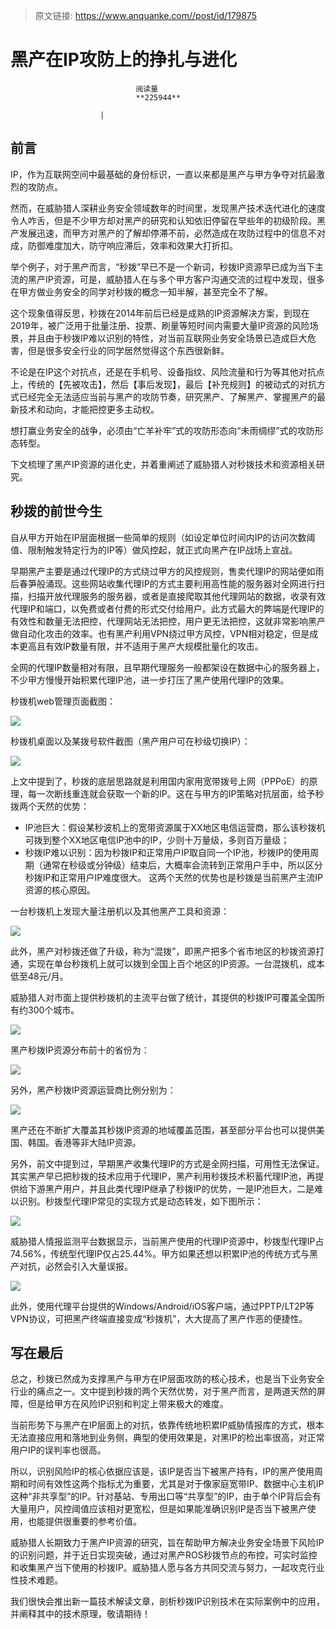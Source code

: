 > 原文链接: https://www.anquanke.com//post/id/179875 


# 黑产在IP攻防上的挣扎与进化


                                阅读量   
                                **225944**
                            
                        |
                        
                                                                                    



## 前言

IP，作为互联网空间中最基础的身份标识，一直以来都是黑产与甲方争夺对抗最激烈的攻防点。

然而，在威胁猎人深耕业务安全领域数年的时间里，发现黑产技术迭代进化的速度令人咋舌，但是不少甲方却对黑产的研究和认知依旧停留在早些年的初级阶段。黑产发展迅速，而甲方对黑产的了解却停滞不前，必然造成在攻防过程中的信息不对成，防御难度加大，防守响应滞后，效率和效果大打折扣。

举个例子，对于黑产而言，“秒拨”早已不是一个新词，秒拨IP资源早已成为当下主流的黑产IP资源，可是，威胁猎人在与多个甲方客户沟通交流的过程中发现，很多在甲方做业务安全的同学对秒拨的概念一知半解，甚至完全不了解。

这个现象值得反思，秒拨在2014年前后已经是成熟的IP资源解决方案，到现在2019年，被广泛用于批量注册、投票、刷量等短时间内需要大量IP资源的风险场景，并且由于秒拨IP难以识别的特性，对当前互联网业务安全场景已造成巨大危害，但是很多安全行业的同学居然觉得这个东西很新鲜。

不论是在IP这个对抗点，还是在手机号、设备指纹、风险流量和行为等其他对抗点上，传统的【先被攻击】，然后【事后发现】，最后【补充规则】的被动式的对抗方式已经完全无法适应当前与黑产的攻防节奏，研究黑产、了解黑产、掌握黑产的最新技术和动向，才能把控更多主动权。

想打赢业务安全的战争，必须由“亡羊补牢”式的攻防形态向“未雨绸缪”式的攻防形态转型。

下文梳理了黑产IP资源的进化史，并着重阐述了威胁猎人对秒拨技术和资源相关研究。



## 秒拨的前世今生

自从甲方开始在IP层面根据一些简单的规则（如设定单位时间内IP的访问次数阈值、限制触发特定行为的IP等）做风控起，就正式向黑产在IP战场上宣战。

早期黑产主要是通过代理IP的方式绕过甲方的风控规则，售卖代理IP的网站便如雨后春笋般涌现。这些网站收集代理IP的方式主要利用高性能的服务器对全网进行扫描，扫描开放代理服务的服务器，或者是直接爬取其他代理网站的数据，收录有效代理IP和端口，以免费或者付费的形式交付给用户。此方式最大的弊端是代理IP的有效性和数量无法把控，代理网站无法把控，用户更无法把控，这就非常影响黑产做自动化攻击的效率。也有黑产利用VPN绕过甲方风控，VPN相对稳定，但是成本更高且有效IP数量有限，并不适用于黑产大规模批量化的攻击。

全网的代理IP数量相对有限，且早期代理服务一般都架设在数据中心的服务器上，不少甲方慢慢开始积累代理IP池，进一步打压了黑产使用代理IP的效果。

秒拨机web管理页面截图：

[![](https://p0.ssl.qhimg.com/t01c7f7937e477e31f9.jpg)](https://p0.ssl.qhimg.com/t01c7f7937e477e31f9.jpg)

秒拨机桌面以及某拨号软件截图（黑产用户可在秒级切换IP）：

[![](https://p2.ssl.qhimg.com/dm/1024_652_/t01d64705bd3a7e3f9a.jpg)](https://p2.ssl.qhimg.com/dm/1024_652_/t01d64705bd3a7e3f9a.jpg)

上文中提到了，秒拨的底层思路就是利用国内家用宽带拨号上网（PPPoE）的原理，每一次断线重连就会获取一个新的IP。这在与甲方的IP策略对抗层面，给予秒拨两个天然的优势：
- IP池巨大：假设某秒波机上的宽带资源属于XX地区电信运营商，那么该秒拨机可拨到整个XX地区电信IP池中的IP，少则十万量级，多则百万量级；
- 秒拨IP难以识别：因为秒拨IP和正常用户IP取自同一个IP池，秒拨IP的使用周期（通常在秒级或分钟级）结束后，大概率会流转到正常用户手中，所以区分秒拨IP和正常用户IP难度很大。
这两个天然的优势也是秒拨是当前黑产主流IP资源的核心原因。

一台秒拨机上发现大量注册机以及其他黑产工具和资源：

[![](https://p4.ssl.qhimg.com/t010491a5e328331d77.jpg)](https://p4.ssl.qhimg.com/t010491a5e328331d77.jpg)

此外，黑产对秒拨还做了升级，称为“混拨”，即黑产把多个省市地区的秒拨资源打通，实现在单台秒拨机上就可以拨到全国上百个地区的IP资源。一台混拨机，成本低至48元/月。

威胁猎人对市面上提供秒拨机的主流平台做了统计，其提供的秒拨IP可覆盖全国所有约300个城市。

[![](https://p4.ssl.qhimg.com/t0151927b6a56525030.jpg)](https://p4.ssl.qhimg.com/t0151927b6a56525030.jpg)

黑产秒拨IP资源分布前十的省份为：

[![](https://p3.ssl.qhimg.com/t01af0d91778b3e7da0.jpg)](https://p3.ssl.qhimg.com/t01af0d91778b3e7da0.jpg)

另外，黑产秒拨IP资源运营商比例分别为：

[![](https://p1.ssl.qhimg.com/t01563591bc27daf7be.jpg)](https://p1.ssl.qhimg.com/t01563591bc27daf7be.jpg)

黑产还在不断扩大覆盖其秒拨IP资源的地域覆盖范围，甚至部分平台也可以提供美国、韩国。香港等非大陆IP资源。

另外，前文中提到过，早期黑产收集代理IP的方式是全网扫描，可用性无法保证。其实黑产早已把秒拨的技术应用于代理IP，黑产利用秒拨技术积蓄代理IP池，再提供给下游黑产用户，并且此类代理IP继承了秒拨IP的优势，一是IP池巨大，二是难以识别。秒拨型代理IP常见的实现方式是动态转发，如下图所示：

[![](https://p4.ssl.qhimg.com/t01b0c8aeae6fad56ad.jpg)](https://p4.ssl.qhimg.com/t01b0c8aeae6fad56ad.jpg)

威胁猎人情报监测平台数据显示，当前黑产使用的代理IP资源中，秒拨型代理IP占74.56%，传统型代理IP仅占25.44%。甲方如果还想以积累IP池的传统方式与黑产对抗，必然会引入大量误报。

[![](https://p4.ssl.qhimg.com/t01991ee3589fd994a1.jpg)](https://p4.ssl.qhimg.com/t01991ee3589fd994a1.jpg)

此外，使用代理平台提供的Windows/Android/iOS客户端，通过PPTP/LT2P等VPN协议，可把黑产终端直接变成“秒拨机”，大大提高了黑产作恶的便捷性。



## 写在最后

总之，秒拨已然成为支撑黑产与甲方在IP层面攻防的核心技术，也是当下业务安全行业的痛点之一。文中提到秒拨的两个天然优势，对于黑产而言，是两道天然的屏障，但是给甲方在风险IP识别和判定上带来极大的难度。

当前形势下与黑产在IP层面上的对抗，依靠传统地积累IP威胁情报库的方式，根本无法直接应用和落地到业务侧，典型的使用效果是，对黑IP的检出率很高，对正常用户IP的误判率也很高。

所以，识别风险IP的核心依据应该是，该IP是否当下被黑产持有，IP的黑产使用周期和时间有效性这两个指标尤为重要，尤其是对于像家庭宽带IP、数据中心主机IP这种“非共享型”的IP。针对基站、专用出口等“共享型”的IP，由于单个IP背后会有大量用户，风控阈值应该相对更宽松，但是如果能准确识别IP是否当下被黑产使用，也能提供很重要的参考价值。

威胁猎人长期致力于黑产IP资源的研究，旨在帮助甲方解决业务安全场景下风险IP的识别问题，并于近日实现突破，通过对黑产ROS秒拨节点的布控，可实时监控和收集黑产当下使用的秒拨IP。威胁猎人愿与各方共同交流与努力，一起攻克行业性技术难题。

我们很快会推出新一篇技术解读文章，剖析秒拨IP识别技术在实际案例中的应用，并阐释其中的技术原理，敬请期待！
